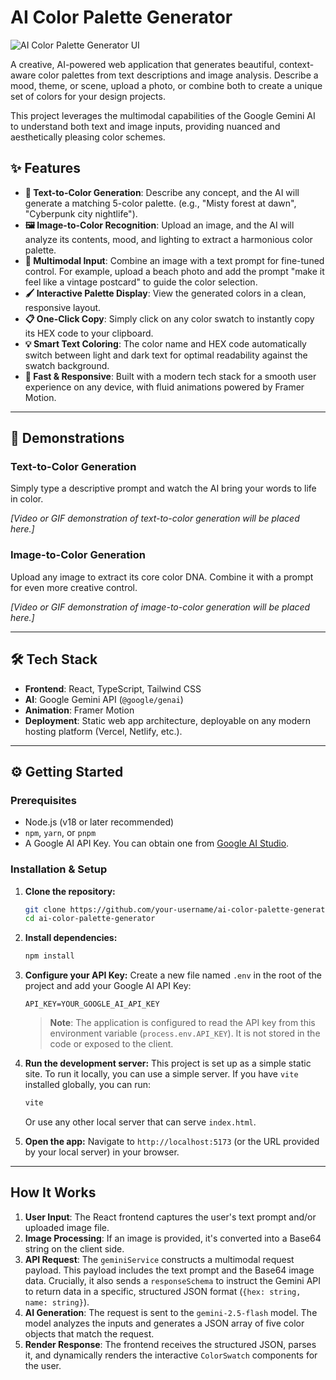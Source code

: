 
# AI Color Palette Generator

![AI Color Palette Generator UI](https://storage.googleapis.com/fpl-assets/ai-color-palette-generator-hero.png)

A creative, AI-powered web application that generates beautiful, context-aware color palettes from text descriptions and image analysis. Describe a mood, theme, or scene, upload a photo, or combine both to create a unique set of colors for your design projects.

This project leverages the multimodal capabilities of the Google Gemini AI to understand both text and image inputs, providing nuanced and aesthetically pleasing color schemes.

## ✨ Features

-   **🎨 Text-to-Color Generation**: Describe any concept, and the AI will generate a matching 5-color palette. (e.g., "Misty forest at dawn", "Cyberpunk city nightlife").
-   **🖼️ Image-to-Color Recognition**: Upload an image, and the AI will analyze its contents, mood, and lighting to extract a harmonious color palette.
-   **🤖 Multimodal Input**: Combine an image with a text prompt for fine-tuned control. For example, upload a beach photo and add the prompt "make it feel like a vintage postcard" to guide the color selection.
-   **🖌️ Interactive Palette Display**: View the generated colors in a clean, responsive layout.
-   **📋 One-Click Copy**: Simply click on any color swatch to instantly copy its HEX code to your clipboard.
-   **💡 Smart Text Coloring**: The color name and HEX code automatically switch between light and dark text for optimal readability against the swatch background.
-   **💨 Fast & Responsive**: Built with a modern tech stack for a smooth user experience on any device, with fluid animations powered by Framer Motion.

---

## 🚀 Demonstrations

### Text-to-Color Generation

Simply type a descriptive prompt and watch the AI bring your words to life in color.

*[Video or GIF demonstration of text-to-color generation will be placed here.]*

### Image-to-Color Generation

Upload any image to extract its core color DNA. Combine it with a prompt for even more creative control.

*[Video or GIF demonstration of image-to-color generation will be placed here.]*

---

## 🛠️ Tech Stack

-   **Frontend**: React, TypeScript, Tailwind CSS
-   **AI**: Google Gemini API (`@google/genai`)
-   **Animation**: Framer Motion
-   **Deployment**: Static web app architecture, deployable on any modern hosting platform (Vercel, Netlify, etc.).

---

## ⚙️ Getting Started

### Prerequisites

-   Node.js (v18 or later recommended)
-   `npm`, `yarn`, or `pnpm`
-   A Google AI API Key. You can obtain one from [Google AI Studio](https://aistudio.google.com/app/apikey).

### Installation & Setup

1.  **Clone the repository:**
    ```bash
    git clone https://github.com/your-username/ai-color-palette-generator.git
    cd ai-color-palette-generator
    ```

2.  **Install dependencies:**
    ```bash
    npm install
    ```

3.  **Configure your API Key:**
    Create a new file named `.env` in the root of the project and add your Google AI API Key:

    ```.env
    API_KEY=YOUR_GOOGLE_AI_API_KEY
    ```
    > **Note**: The application is configured to read the API key from this environment variable (`process.env.API_KEY`). It is not stored in the code or exposed to the client.

4.  **Run the development server:**
    This project is set up as a simple static site. To run it locally, you can use a simple server. If you have `vite` installed globally, you can run:
    ```bash
    vite
    ```
    Or use any other local server that can serve `index.html`.

5.  **Open the app:**
    Navigate to `http://localhost:5173` (or the URL provided by your local server) in your browser.

---

## How It Works

1.  **User Input**: The React frontend captures the user's text prompt and/or uploaded image file.
2.  **Image Processing**: If an image is provided, it's converted into a Base64 string on the client side.
3.  **API Request**: The `geminiService` constructs a multimodal request payload. This payload includes the text prompt and the Base64 image data. Crucially, it also sends a `responseSchema` to instruct the Gemini API to return data in a specific, structured JSON format (`{hex: string, name: string}`).
4.  **AI Generation**: The request is sent to the `gemini-2.5-flash` model. The model analyzes the inputs and generates a JSON array of five color objects that match the request.
5.  **Render Response**: The frontend receives the structured JSON, parses it, and dynamically renders the interactive `ColorSwatch` components for the user.
